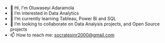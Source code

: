  
- 👋 Hi, I'm Oluwaseyi Adaramola
- 🔭 I’m interested in Data Analytics
- 🌱 I’m currently learning Tableau, Power Bi and SQL
- 👯 I’m looking to collaborate on Data Analysis projects, and Open Source projects
- 📫 How to reach me: socratesjnr2000@gmail.com

<!--
**socratesjnr/socratesjnr** is a ✨ _special_ ✨ repository because its `README.md` (this file) appears on your GitHub profile.

Here are some ideas to get you started:

  👋 Hi, I'm Oluwaseyi Adaramola
- 🔭 I’m currently working on ...
- 🌱 I’m currently learning ...
- 👯 I’m looking to collaborate on ...
- 🤔 I’m looking for help with ...
- 💬 Ask me about ...
- 📫 How to reach me: ...
- 😄 Pronouns: ...
- ⚡ Fun fact: ...
-->
